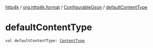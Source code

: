 [http4k](../../index.md) / [org.http4k.format](../index.md) / [ConfigurableGson](index.md) / [defaultContentType](./default-content-type.md)

# defaultContentType

`val defaultContentType: `[`ContentType`](../../org.http4k.core/-content-type/index.md)